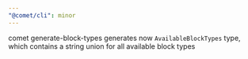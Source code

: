 ```yaml
---
"@comet/cli": minor
---
```


comet generate-block-types generates now `AvailableBlockTypes` type, which contains a string union for all available block types
